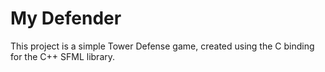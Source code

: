 # My Defender

This project is a simple Tower Defense game, created using the C binding for the C++ SFML library.
